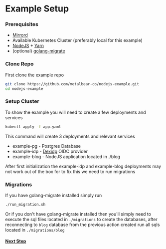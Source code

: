 # Example Setup

### Prerequisites 

* [Mirrord](https://mirrord.dev/)
* Available Kubernetes Cluster (preferably local for this example)
* [NodeJS](https://nodejs.org/en/) + [Yarn](https://www.npmjs.com/package/yarn)
* (optional) [golang-migrate](https://github.com/golang-migrate/migrate)


### Clone Repo
First clone the example repo

```bash
git clone https://github.com/metalbear-co/nodejs-example.git
cd nodejs-example
```

### Setup Cluster
To show the example you will need to create a few deployments and services

```bash
kubectl apply -f app.yaml
```

This command will create 3 deployments and relevant services
* example-pg - Postgres Database
* example-idp - [Dexidp](https://dexidp.io/) OIDC provider
* example-blog - NodeJS application located in ./blog

After first initialization the example-idp and example-blog deployments may not work out of the box for to fix this we need to run migrations

### Migrations

If you have golang-migrate installed simply run

```bash
./run_migration.sh
```

Or if you don't have golang-migrate installed then you'll simply need to execute the sql files located in `./migrations` to create the databases, after reconnecting to `blog` database from the previous action created run all sqls located in `./migrations/blog`

#### [Next Step](04.%20Mirrord%20Outgoing.md)